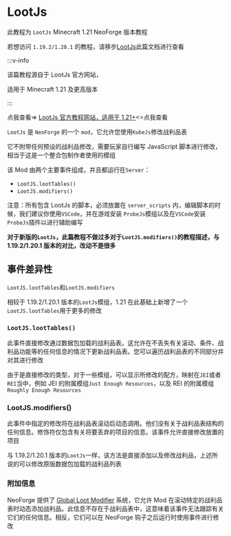 # LootJs

此教程为 `LootJs` Minecraft 1.21 NeoForge 版本教程

若想访问 `1.19.2/1.20.1` 的教程，请移步[LootJs](https://docs.variedmc.cc/zh/modpack/kubejs/1.20.1/Introduction/Addon/LootJs/LootJs)此篇文档进行查看

:::v-info

该篇教程源自于 LootJs 官方网站，

适用于 Minecraft 1.21 及更高版本

:::

点我查看=> [LootJs 官方教程网站，适用于 1.21+](https://docs.almostreliable.com/lootjs/)<=点我查看

`LootJs` 是 `NeoForge` 的一个 `mod`，它允许您使用`KubeJs`修改战利品表

它不附带任何预设的战利品修改，需要玩家自行编写 JavaScript 脚本进行修改，相当于这是一个整合包制作者使用的模组

该 Mod 由两个主要事件组成，并且都运行在`Server`：

-   `LootJS.lootTables()`
-   `LootJS.modifiers()`

注意：所有包含 LootJs 的脚本，必须放置在 `server_scripts` 内，编辑脚本的时候，我们建议你使用`VSCode`，并在游戏安装 `ProbeJs`模组以及在`VSCode`安装`ProbeJs`插件以进行辅助编写

**对于新版的`LootJs`，此篇教程不做过多对于`LootJS.modifiers()`的教程描述，与 1.19.2/1.20.1 版本的对比，改动不是很多**

## 事件差异性

`LootJS.lootTables`和`LootJS.modifiers`

相较于 1.19.2/1.20.1 版本的`LootJs`模组，1.21 在此基础上新增了一个`LootJS.lootTables`用于更多的修改

### `LootJS.lootTables()`

此事件直接修改通过数据包加载的战利品表。这允许在不丢失有关滚动、条件、战利品功能等的任何信息的情况下更新战利品表。您可以遍历战利品表的不同部分并对其进行修改

由于是直接修改的类型，对于一些模组，可以显示所修改的配方，映射在`JEI`或者`REI`当中，例如 JEI 的附属模组`Just Enough Resources`，以及 REI 的附属模组`Roughly Enough Resources`

### LootJS.modifiers()

此事件中指定的修改将在战利品表滚动后动态调用。他们没有关于战利品表结构的任何信息。修饰符仅包含有关将要丢弃的项目的信息。该事件允许直接修改放置的项目

与 1.19.2/1.20.1 版本的`LootJs`一样，该方法是直接添加以及修改战利品，上述所说的可以修改原版数据包加载的战利品列表

### 附加信息

NeoForge 提供了 [Global Loot Modifier](https://docs.neoforged.net/docs/resources/server/loottables/glm/) 系统，它允许 Mod 在滚动特定的战利品表时动态添加战利品。此信息不存在于战利品表中，这意味着该事件无法跟踪有关它们的任何信息。相反，它们可以在 NeoForge 钩子之后运行时使用事件进行修改

